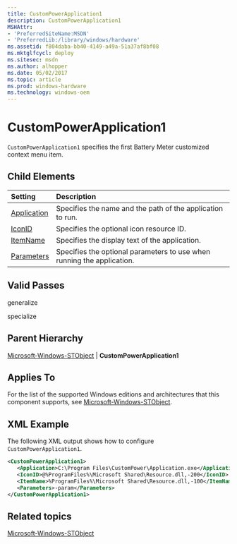 ```yaml
---
title: CustomPowerApplication1
description: CustomPowerApplication1
MSHAttr:
- 'PreferredSiteName:MSDN'
- 'PreferredLib:/library/windows/hardware'
ms.assetid: f804daba-bb40-4149-a49a-51a37af8bf08
ms.mktglfcycl: deploy
ms.sitesec: msdn
ms.author: alhopper
ms.date: 05/02/2017
ms.topic: article
ms.prod: windows-hardware
ms.technology: windows-oem
---
```

# CustomPowerApplication1

`CustomPowerApplication1` specifies the first Battery Meter customized context menu item.

## Child Elements

| Setting                 | Description                                                                           |
|:------------------------|:--------------------------------------------------------------------------------------|
| [Application](microsoft-windows-stobject-custompowerapplication1-application.md) | Specifies the name and the path of the application to run. |
| [IconID](microsoft-windows-stobject-custompowerapplication1-iconid.md) | Specifies the optional icon resource ID. |
| [ItemName](microsoft-windows-stobject-custompowerapplication1-itemname.md) | Specifies the display text of the application. |
| [Parameters](microsoft-windows-stobject-custompowerapplication1-parameters.md) | Specifies the optional parameters to use when running the application. |

## Valid Passes

generalize

specialize

## Parent Hierarchy

[Microsoft-Windows-STObject](microsoft-windows-stobject.md) | **CustomPowerApplication1**

## Applies To

For the list of the supported Windows editions and architectures that this component supports, see [Microsoft-Windows-STObject](microsoft-windows-stobject.md).

## XML Example

The following XML output shows how to configure `CustomPowerApplication1`.

```XML
<CustomPowerApplication1>
   <Application>C:\Program Files\CustomPower\Application.exe</Application>
   <IconID>@%ProgramFiles%\Microsoft Shared\Resource.dll,-200</IconID>
   <ItemName>%ProgramFiles%\Microsoft Shared\Resource.dll,-100</ItemName>
   <Parameters>-param</Parameters>
</CustomPowerApplication1>
```

## Related topics

[Microsoft-Windows-STObject](microsoft-windows-stobject.md)